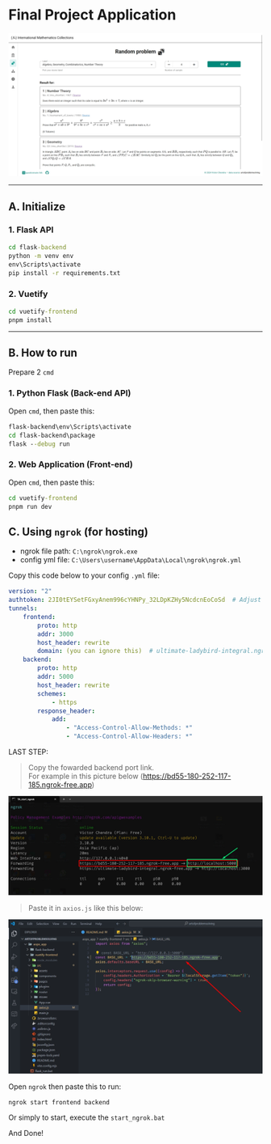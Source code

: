 # Final Project Application
![thumbnail](thumbnail_01.jpg)

-----

## A. Initialize

### 1. Flask API
```bat
cd flask-backend
python -m venv env
env\Scripts\activate
pip install -r requirements.txt

```

### 2. Vuetify
```bat
cd vuetify-frontend
pnpm install

```

-----

## B. How to run
Prepare 2 `cmd`

### 1. Python Flask (Back-end API)

Open `cmd`, then paste this:

```bat
flask-backend\env\Scripts\activate
cd flask-backend\package
flask --debug run

```

### 2. Web Application (Front-end)

Open `cmd`, then paste this:

```bat
cd vuetify-frontend
pnpm run dev

```


## C. Using `ngrok` (for hosting)

- ngrok file path: `C:\ngrok\ngrok.exe`
- config yml file: `C:\Users\username\AppData\Local\ngrok\ngrok.yml`

Copy this code below to your config `.yml` file:

```yml
version: "2"
authtoken: 2JI0tEYSetFGxyAnem996cYHNPy_32LDpKZHy5NcdcnEoCoSd  # Adjust this
tunnels:
    frontend:
        proto: http
        addr: 3000
        host_header: rewrite
        domain: (you can ignore this)  # ultimate-ladybird-integral.ngrok-free.app
    backend:
        proto: http
        addr: 5000
        host_header: rewrite
        schemes:
            - https
        response_header:
            add:
                - "Access-Control-Allow-Methods: *"
                - "Access-Control-Allow-Headers: *"

```

LAST STEP:<br>
> Copy the fowarded backend port link. <br> 
For example in this picture below (https://bd55-180-252-117-185.ngrok-free.app)

![thumbnail](Screenshot_103.jpg)

> Paste it in `axios.js` like this below:

![thumbnail](Screenshot_104.jpg)

Open `ngrok` then paste this to run:
```bat
ngrok start frontend backend
```

Or simply to start, execute the `start_ngrok.bat`

And Done!
